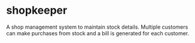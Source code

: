 # shopkeeper
A shop management system to maintain stock details. Multiple customers can make purchases from stock and a bill is generated for each customer.
